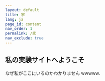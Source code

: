 ```yaml
---
layout: default
title: 家
lang: ja
page_id: content
nav_order: 1
permalink: /家
nav_exclude: true
---
```


## 私の実験サイトへようこそ

なぜ私がここにいるのかわかりません wwwww.
